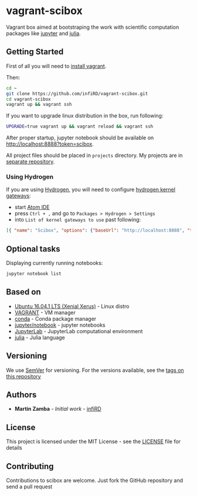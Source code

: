# vagrant-scibox

Vagrant box aimed at bootstraping the work with scientific computation packages
like [jupyter](http://jupyter.org/) and [julia](http://julialang.org/).

## Getting Started

First of all you will need to [install vagrant](https://www.vagrantup.com/docs/installation/).

Then:

```bash
cd ~
git clone https://github.com/infiRD/vagrant-scibox.git
cd vagrant-scibox
vagrant up && vagrant ssh
```

If you want to upgrade linux distribution in the box, run following:

```bash
UPGRADE=true vagrant up && vagrant reload && vagrant ssh
```

After proper startup, jupyter notebook should be available on [http://localhost:8888?token=scibox](http://localhost:8888?token=scibox).

All project files should be placed in `projects` directory. My projects are in [separate repository](https://github.com/infiRD/scibox-projects).

### Using Hydrogen

If you are using [Hydrogen](https://github.com/nteract/hydrogen), you will need to configure [hydrogen kernel gateways](https://github.com/nteract/hydrogen#remote-kernels-via-kernel-gateways):

- start [Atom IDE](https://atom.io/)
- press `Ctrl + ,` and go to `Packages > Hydrogen > Settings`
- into `List of kernel gateways to use` past following:

```json
[{ "name": "Scibox", "options": {"baseUrl": "http://localhost:8888", "token": "scibox" }}]
```

## Optional tasks

Displaying currently running notebooks:

```bash
jupyter notebook list
```

## Based on

- [Ubuntu 16.04.1 LTS (Xenial Xerus)](http://releases.ubuntu.com/16.04/) - Linux distro
- [VAGRANT](https://www.vagrantup.com/) - VM manager
- [conda](https://github.com/conda/conda) - Conda package manager
- [jupyter/notebook](https://github.com/jupyter/notebook) - jupyter notebooks
- [JupyterLab](https://github.com/jupyter/notebook) - JupyterLab computational environment
- [julia](https://github.com/JuliaLang/julia) - Julia language

## Versioning

We use [SemVer](http://semver.org/) for versioning. For the versions available, see the [tags on this repository](https://github.com/infiRD/Scibox/tags)

## Authors

- **Martin Zamba** - *Initial work* - [infiRD](https://github.com/infiRD)

## License

This project is licensed under the MIT License - see the [LICENSE](LICENSE) file for details

## Contributing

Contributions to scibox are welcome. Just fork the GitHub repository and send a pull request
